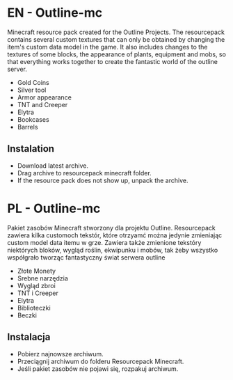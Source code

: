 # EN - Outline-mc
Minecraft resource pack created for the Outline Projects.
The resourcepack contains several custom textures that can only be obtained by changing the item's custom data model in the game.
It also includes changes to the textures of some blocks, the appearance of plants, equipment and mobs, so that everything works together to create the fantastic world of the outline server.

- Gold Coins
- Silver tool
- Armor appearance
- TNT and Creeper
- Elytra
- Bookcases
- Barrels

## Instalation
- Download latest archive.
- Drag archive to resourcepack minecraft folder.
- If the resource pack does not show up, unpack the archive.


# PL - Outline-mc 
Pakiet zasobów Minecraft stworzony dla projektu Outline.
Resourcepack zawiera kilka customoch tekstór, które otrzyamć można jedynie zmieniając custom model data itemu w grze.
Zawiera także zmienione tekstóry niektórych bloków, wygląd roślin, ekwipunku i mobów, tak żeby wszystko współgrało tworząc fantastyczny świat serwera outline

- Złote Monety
- Srebne narzędzia
- Wygląd zbroi
- TNT i Creeper
- Elytra
- Biblioteczki
- Beczki

## Instalacja
- Pobierz najnowsze archiwum.
- Przeciągnij archiwum do folderu Resourcepack Minecraft.
- Jeśli pakiet zasobów nie pojawi się, rozpakuj archiwum.
